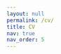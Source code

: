 ```yaml
---
layout: null
permalink: /cv/
title: CV
nav: true
nav_order: 5
---
```


<script>
  window.location.replace("{{ '/assets/pdf/JeehongKim_CV_v2.pdf' | relative_url }}");
</script>
